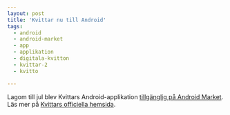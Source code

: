 ```yaml
---
layout: post
title: 'Kvittar nu till Android'
tags:
  - android
  - android-market
  - app
  - applikation
  - digitala-kvitton
  - kvittar-2
  - kvitto

---
```


Lagom till jul blev Kvittars Android-applikation <a target="_blank" href="https://market.android.com/details?id=se.kvittar.android"> tillgänglig på Android Market</a>. Läs mer på <a href="http://kvittar.se/2011/12/android-arets-julklapp-fran-kvittar/" target="_blank">Kvittars officiella hemsida</a>.




